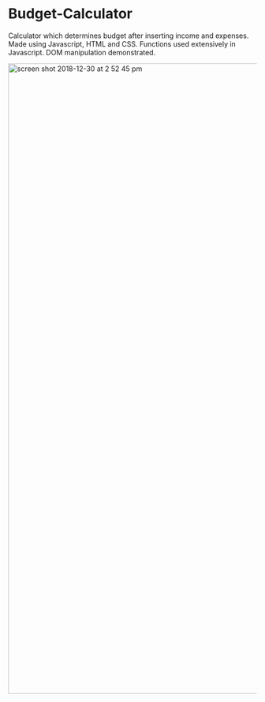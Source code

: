 # Budget-Calculator
Calculator which determines budget after inserting income and expenses. Made using Javascript, HTML and CSS. Functions used extensively in Javascript. DOM manipulation demonstrated.

<img width="1277" alt="screen shot 2018-12-30 at 2 52 45 pm" src="https://user-images.githubusercontent.com/43046427/50550663-a230e900-0c42-11e9-8b3f-bcf92982efe9.png">
